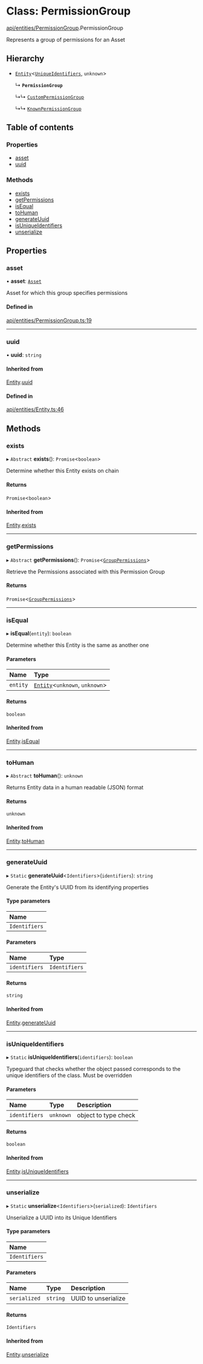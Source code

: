 # Class: PermissionGroup

[api/entities/PermissionGroup](../wiki/api.entities.PermissionGroup).PermissionGroup

Represents a group of permissions for an Asset

## Hierarchy

- [`Entity`](../wiki/api.entities.Entity.Entity)<[`UniqueIdentifiers`](../wiki/api.entities.PermissionGroup.UniqueIdentifiers), `unknown`\>

  ↳ **`PermissionGroup`**

  ↳↳ [`CustomPermissionGroup`](../wiki/api.entities.CustomPermissionGroup.CustomPermissionGroup)

  ↳↳ [`KnownPermissionGroup`](../wiki/api.entities.KnownPermissionGroup.KnownPermissionGroup)

## Table of contents

### Properties

- [asset](../wiki/api.entities.PermissionGroup.PermissionGroup#asset)
- [uuid](../wiki/api.entities.PermissionGroup.PermissionGroup#uuid)

### Methods

- [exists](../wiki/api.entities.PermissionGroup.PermissionGroup#exists)
- [getPermissions](../wiki/api.entities.PermissionGroup.PermissionGroup#getpermissions)
- [isEqual](../wiki/api.entities.PermissionGroup.PermissionGroup#isequal)
- [toHuman](../wiki/api.entities.PermissionGroup.PermissionGroup#tohuman)
- [generateUuid](../wiki/api.entities.PermissionGroup.PermissionGroup#generateuuid)
- [isUniqueIdentifiers](../wiki/api.entities.PermissionGroup.PermissionGroup#isuniqueidentifiers)
- [unserialize](../wiki/api.entities.PermissionGroup.PermissionGroup#unserialize)

## Properties

### asset

• **asset**: [`Asset`](../wiki/api.entities.Asset.Asset)

Asset for which this group specifies permissions

#### Defined in

[api/entities/PermissionGroup.ts:19](https://github.com/PolymeshAssociation/polymesh-sdk/blob/91c2d2d8/src/api/entities/PermissionGroup.ts#L19)

___

### uuid

• **uuid**: `string`

#### Inherited from

[Entity](../wiki/api.entities.Entity.Entity).[uuid](../wiki/api.entities.Entity.Entity#uuid)

#### Defined in

[api/entities/Entity.ts:46](https://github.com/PolymeshAssociation/polymesh-sdk/blob/91c2d2d8/src/api/entities/Entity.ts#L46)

## Methods

### exists

▸ `Abstract` **exists**(): `Promise`<`boolean`\>

Determine whether this Entity exists on chain

#### Returns

`Promise`<`boolean`\>

#### Inherited from

[Entity](../wiki/api.entities.Entity.Entity).[exists](../wiki/api.entities.Entity.Entity#exists)

___

### getPermissions

▸ `Abstract` **getPermissions**(): `Promise`<[`GroupPermissions`](../wiki/types#grouppermissions)\>

Retrieve the Permissions associated with this Permission Group

#### Returns

`Promise`<[`GroupPermissions`](../wiki/types#grouppermissions)\>

___

### isEqual

▸ **isEqual**(`entity`): `boolean`

Determine whether this Entity is the same as another one

#### Parameters

| Name | Type |
| :------ | :------ |
| `entity` | [`Entity`](../wiki/api.entities.Entity.Entity)<`unknown`, `unknown`\> |

#### Returns

`boolean`

#### Inherited from

[Entity](../wiki/api.entities.Entity.Entity).[isEqual](../wiki/api.entities.Entity.Entity#isequal)

___

### toHuman

▸ `Abstract` **toHuman**(): `unknown`

Returns Entity data in a human readable (JSON) format

#### Returns

`unknown`

#### Inherited from

[Entity](../wiki/api.entities.Entity.Entity).[toHuman](../wiki/api.entities.Entity.Entity#tohuman)

___

### generateUuid

▸ `Static` **generateUuid**<`Identifiers`\>(`identifiers`): `string`

Generate the Entity's UUID from its identifying properties

#### Type parameters

| Name |
| :------ |
| `Identifiers` |

#### Parameters

| Name | Type |
| :------ | :------ |
| `identifiers` | `Identifiers` |

#### Returns

`string`

#### Inherited from

[Entity](../wiki/api.entities.Entity.Entity).[generateUuid](../wiki/api.entities.Entity.Entity#generateuuid)

___

### isUniqueIdentifiers

▸ `Static` **isUniqueIdentifiers**(`identifiers`): `boolean`

Typeguard that checks whether the object passed corresponds to the unique identifiers of the class. Must be overridden

#### Parameters

| Name | Type | Description |
| :------ | :------ | :------ |
| `identifiers` | `unknown` | object to type check |

#### Returns

`boolean`

#### Inherited from

[Entity](../wiki/api.entities.Entity.Entity).[isUniqueIdentifiers](../wiki/api.entities.Entity.Entity#isuniqueidentifiers)

___

### unserialize

▸ `Static` **unserialize**<`Identifiers`\>(`serialized`): `Identifiers`

Unserialize a UUID into its Unique Identifiers

#### Type parameters

| Name |
| :------ |
| `Identifiers` |

#### Parameters

| Name | Type | Description |
| :------ | :------ | :------ |
| `serialized` | `string` | UUID to unserialize |

#### Returns

`Identifiers`

#### Inherited from

[Entity](../wiki/api.entities.Entity.Entity).[unserialize](../wiki/api.entities.Entity.Entity#unserialize)
